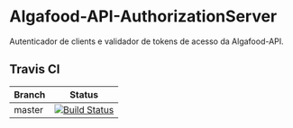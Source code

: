# Algafood-API-AuthorizationServer
Autenticador de clients e validador de tokens de acesso da Algafood-API.

## Travis CI

|Branch|Status
|--|--|
|master|[![Build Status](https://travis-ci.org/jonathanmdr/Algafood-API-AuthorizationServer.svg?branch=master)](https://travis-ci.org/jonathanmdr/Algafood-API-AuthorizationServer)
